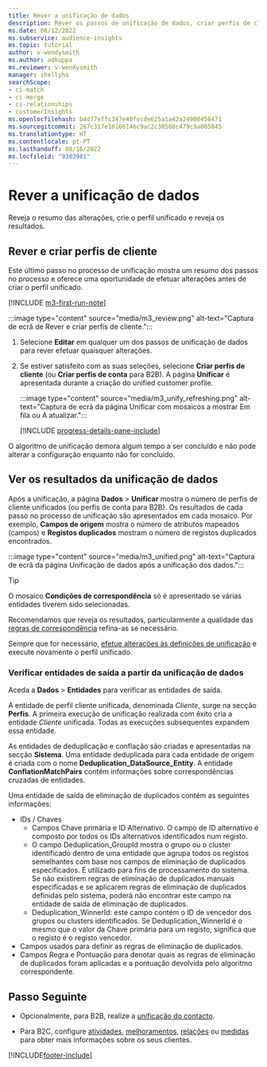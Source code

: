 ```yaml
---
title: Rever a unificação de dados
description: Rever os passos de unificação de dados, criar perfis de cliente unificados e rever os resultados
ms.date: 08/12/2022
ms.subservice: audience-insights
ms.topic: tutorial
author: v-wendysmith
ms.author: adkuppa
ms.reviewer: v-wendysmith
manager: shellyha
searchScope:
- ci-match
- ci-merge
- ci-relationships
- customerInsights
ms.openlocfilehash: b4d77effc347e40fecde625a1a42a24900456471
ms.sourcegitcommit: 267c317e10166146c9ac2c30560c479c9a005845
ms.translationtype: HT
ms.contentlocale: pt-PT
ms.lasthandoff: 08/16/2022
ms.locfileid: "9303981"
---
```

# <a name="review-data-unification"></a>Rever a unificação de dados

Reveja o resumo das alterações, crie o perfil unificado e reveja os resultados.

## <a name="review-and-create-customer-profiles"></a>Rever e criar perfis de cliente

Este último passo no processo de unificação mostra um resumo dos passos no processo e oferece uma oportunidade de efetuar alterações antes de criar o perfil unificado.

[!INCLUDE [m3-first-run-note](includes/m3-first-run-note.md)]

:::image type="content" source="media/m3_review.png" alt-text="Captura de ecrã de Rever e criar perfis de cliente.":::

1. Selecione **Editar** em qualquer um dos passos de unificação de dados para rever efetuar quaisquer alterações.

1. Se estiver satisfeito com as suas seleções, selecione **Criar perfis de cliente** (ou **Criar perfis de conta** para B2B). A página **Unificar** é apresentada durante a criação do unified customer profile.

   :::image type="content" source="media/m3_unify_refreshing.png" alt-text="Captura de ecrã da página Unificar com mosaicos a mostrar Em fila ou A atualizar.":::

   [!INCLUDE [progress-details-pane-include](includes/progress-details-pane.md)]

O algoritmo de unificação demora algum tempo a ser concluído e não pode alterar a configuração enquanto não for concluído.

## <a name="view-the-results-of-data-unification"></a>Ver os resultados da unificação de dados

Após a unificação, a página **Dados** > **Unificar** mostra o número de perfis de cliente unificados (ou perfis de conta para B2B). Os resultados de cada passo no processo de unificação são apresentados em cada mosaico. Por exemplo, **Campos de origem** mostra o número de atributos mapeados (campos) e **Registos duplicados** mostram o número de registos duplicados encontrados.

:::image type="content" source="media/m3_unified.png" alt-text="Captura de ecrã da página Unificação de dados após a unificação dos dados.":::

> [!TIP]
> O mosaico **Condições de correspondência** só é apresentado se várias entidades tiverem sido selecionadas.

Recomendamos que reveja os resultados, particularmente a qualidade das [regras de correspondência](data-unification-update.md#manage-match-rules) refina-as se necessário.

Sempre que for necessário, [efetue alterações às definições de unificação](data-unification-update.md) e execute novamente o perfil unificado.

### <a name="verify-output-entities-from-data-unification"></a>Verificar entidades de saída a partir da unificação de dados

Aceda a **Dados** > **Entidades** para verificar as entidades de saída.

A entidade de perfil cliente unificada, denominada *Cliente*, surge na secção **Perfis**. A primeira execução de unificação realizada com êxito cria a entidade *Cliente* unificada. Todas as execuções subsequentes expandem essa entidade.

As entidades de deduplicação e conflação são criadas e apresentadas na secção **Sistema**. Uma entidade deduplicada para cada entidade de origem é criada com o nome **Deduplication_DataSource_Entity**. A entidade **ConflationMatchPairs** contém informações sobre correspondências cruzadas de entidades.

Uma entidade de saída de eliminação de duplicados contém as seguintes informações:
- IDs / Chaves
  - Campos Chave primária e ID Alternativo. O campo de ID alternativo é composto por todos os IDs alternativos identificados num registo.
  - O campo Deduplication_GroupId mostra o grupo ou o cluster identificado dentro de uma entidade que agrupa todos os registos semelhantes com base nos campos de eliminação de duplicados especificados. É utilizado para fins de processamento do sistema. Se não existirem regras de eliminação de duplicados manuais especificadas e se aplicarem regras de eliminação de duplicados definidas pelo sistema, poderá não encontrar este campo na entidade de saída de eliminação de duplicados.
  - Deduplication_WinnerId: este campo contém o ID de vencedor dos grupos ou clusters identificados. Se Deduplication_WinnerId é o mesmo que o valor da Chave primária para um registo, significa que o registo é o registo vencedor.
- Campos usados para definir as regras de eliminação de duplicados.
- Campos Regra e Pontuação para denotar quais as regras de eliminação de duplicados foram aplicadas e a pontuação devolvida pelo algoritmo correspondente.

## <a name="next-step"></a>Passo Seguinte

- Opcionalmente, para B2B, realize a [unificação do contacto](data-unification-contacts.md).

- Para B2C, configure [atividades](activities.md), [melhoramentos](enrichment-hub.md), [relações](relationships.md) ou [medidas](measures.md) para obter mais informações sobre os seus clientes.

[!INCLUDE[footer-include](includes/footer-banner.md)]
